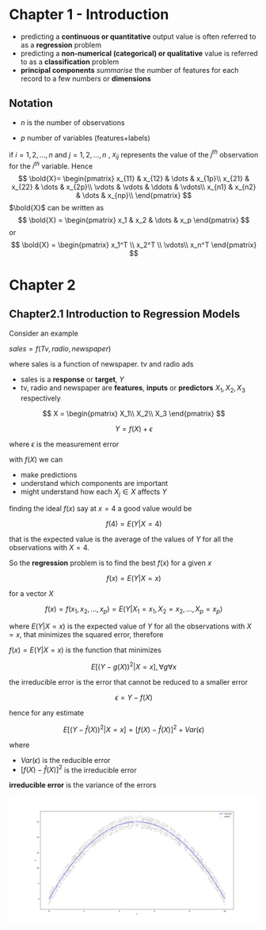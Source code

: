 # Chapter 1 - Introduction





- predicting a **continuous or quantitative** output value is often referred to as a **regression** problem
- predicting a **non-numerical (categorical) or qualitative**  value is referred to as a **classification** problem
- **principal components** *summarise* the number of features for each record to a few numbers or **dimensions**



## Notation

- $n$ is the number of observations

- $p$ number of variables (features+labels)

if $i=1,2,\dots,n$ and $j =1,2,\dots,n$ , $x_{ij}$ represents the value of the $j^{th}$ observation for the $i^{th}$ variable. Hence
$$
\bold{X}= 
\begin{pmatrix}
x_{11} & x_{12} & \dots & x_{1p}\\
x_{21} & x_{22} & \dots & x_{2p}\\
\vdots & \vdots & \ddots & \vdots\\
x_{n1} & x_{n2} & \dots & x_{np}\\
\end{pmatrix}
$$
$\bold{X}$ can be written as
$$
\bold{X} =
\begin{pmatrix}
x_1 & x_2 & \dots & x_p
\end{pmatrix}
$$
or
$$
\bold{X} =
\begin{pmatrix}
x_1^T \\
x_2^T \\
\vdots\\
x_n^T
\end{pmatrix}
$$


# Chapter 2



## Chapter2.1 Introduction to Regression Models

Consider an example

$sales=f(Tv, radio, newspaper)$

where sales is a function of newspaper. tv and radio ads

- sales is a **response** or **target**, $Y$
- tv, radio and newspaper are **features**, **inputs** or **predictors** $X_1, X_2, X_3$ respectively

$$
X =
\begin{pmatrix}
X_1\\
X_2\\
X_3
\end{pmatrix}
$$

$$
Y=f(X) + \epsilon
$$

where $\epsilon$ is the measurement error

with $f(X)$ we can

- make predictions
- understand which components are important
- might understand how each $X_j \in X$ affects $Y$

finding the ideal $f(x)$ say at $x=4$ a good value would be 

$$
f(4)= E(Y|X=4)
$$

that is the expected value is the average of the values of $Y$ for all the observations with $X=4$.

So the **regression** problem is to find the best $f(x)$ for a given $x$

$$
f(x) = E(Y|X=x)
$$

for a vector $X$

$$
f(x) = f(x_1, x_2, \dots, x_p) = E(Y|X_1=x_1, X_2=x_2, \dots, X_p=x_p)
$$

where $E(Y|X=x)$ is the expected value of $Y$ for all the observations with $X=x$, that minimizes the squared error, therefore

$f(x) = E(Y|X=x)$ is the function that minimizes

$$
E[(Y-g(X))^2 | X=x], \forall g \forall x
$$

the irreducible error is the error that cannot be reduced to a smaller error

$$
\epsilon = Y - f(X)
$$

hence for any estimate

$$
E[(Y-\hat{f}(X))^2 | X=x] = [f(X)- \hat{f}(X)]^2 + Var(\epsilon)
$$

where

- $Var(\epsilon)$ is the reducible error
- $[f(X)- \hat{f}(X)]^2$ is the irreducible error

**irreducible error** is the variance of the errors

![function](chpt2_function.jpeg)
